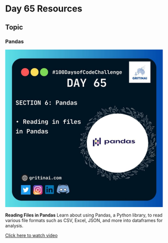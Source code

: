 # Day 65 Resources

## Topic

### Pandas

![100 days of code Day 65](https://github.com/GritinAI/100daysofcode2.0/blob/main/Images/Day65.jpg)

**Reading Files in Pandas** Learn about using Pandas, a Python library, to read various file formats such as CSV, Excel, JSON, and more into dataframes for analysis.

[Click here to watch video](https://youtu.be/dUpyC40cF6Q?si=gr9eM0B-vziKqD-P)








